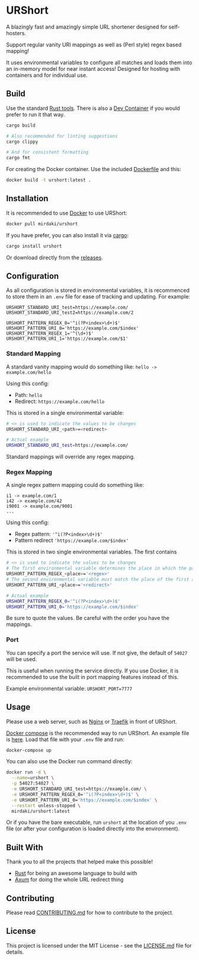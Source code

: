 # URShort

A blazingly fast and amazingly simple URL shortener designed for self-hosters.

Support regular vanity URI mappings as well as (Perl style) regex based mapping!

It uses environmental variables to configure all matches and loads them into an in-memory model for near instant access! Designed for hosting with containers and for individual use.

## Build

Use the standard [Rust tools](https://www.rust-lang.org/tools/install). There is also a [Dev Container](https://code.visualstudio.com/docs/remote/create-dev-container) if you would prefer to run it that way.

```bash
cargo build

# Also recommended for linting suggestions
cargo clippy

# And for consistent formatting
cargo fmt
```

For creating the Docker container. Use the included [Dockerfile](Dockerfile) and this:

```bash
docker build -t urshort:latest .
```

## Installation

It is recommended to use [Docker](https://www.docker.com/) to use URShort:

```bash
docker pull mirdaki/urshort
```

If you have prefer, you can also install it via [cargo](https://doc.rust-lang.org/cargo/):

```bash
cargo install urshort
```

Or download directly from the [releases](https://github.com/mirdaki/urshort/releases).

## Configuration

As all configuration is stored in environmental variables, it is recommenced to store them in an `.env` file for ease of tracking and updating. For example:

```.env
URSHORT_STANDARD_URI_test=https://example.com/
URSHORT_STANDARD_URI_test2=https://example.com/2

URSHORT_PATTERN_REGEX_0='^i(?P<index>\d+)$'
URSHORT_PATTERN_URI_0='https://example.com/$index'
URSHORT_PATTERN_REGEX_1='^(\d+)$'
URSHORT_PATTERN_URI_1='https://example.com/$1'
```

### Standard Mapping

A standard vanity mapping would do something like: `hello -> example.com/hello`

Using this config:
- Path: `hello`
- Redirect: `https://example.com/hello`

This is stored in a single environmental variable:

```bash
# <> is used to indicate the values to be changes
URSHORT_STANDARD_URI_<path>=<redirect>

# Actual example
URSHORT_STANDARD_URI_test=https://example.com/
```

Standard mappings will override any regex mapping.

### Regex Mapping

A single regex pattern mapping could do something like:
```
i1 -> example.com/1
i42 -> example.com/42
i9001 -> example.com/9001
...
```

Using this config:
- Regex pattern: `'^i(?P<index>\d+)$'`
- Pattern redirect `'https://example.com/$index'`

This is stored in two single environmental variables. The first contains
```bash
# <> is used to indicate the values to be changes
# The first environmental variable determines the place in which the pattern is evaluated and the regex for that pattern
URSHORT_PATTERN_REGEX_<place>='<regex>'
# The second environmental variable must match the place of the first and contains the pattern redirect
URSHORT_PATTERN_URI_<place>='<redirect>'

# Actual example
URSHORT_PATTERN_REGEX_0='^i(?P<index>\d+)$'
URSHORT_PATTERN_URI_0='https://example.com/$index'
```

Be sure to quote the values. Be careful with the order you have the mappings.

### Port

You can specify a port the service will use. If not give, the default of `54027` will be used.

This is useful when running the service directly. If you use Docker, it is recommended to use the built in port mapping features instead of this.

Example environmental variable: `URSHORT_PORT=7777`

## Usage

Please use a web server, such as [Nginx](https://nginx.org/en/) or [Traefik](https://traefik.io/) in front of URShort.

[Docker compose](https://github.com/docker/compose) is the recommended way to run URShort. An example file is [here](docker-compose.yaml). Load that file with your `.env` file and run:

```bash
docker-compose up
```

You can also use the Docker run command directly:

```bash
docker run -d \
  --name=urshort \
  -p 54027:54027 \
  -e URSHORT_STANDARD_URI_test=https://example.com/ \
  -e URSHORT_PATTERN_REGEX_0='^i(?P<index>\d+)$' \
  -e URSHORT_PATTERN_URI_0='https://example.com/$index' \
  --restart unless-stopped \
  mirdaki/urshort:latest
```

Or if you have the bare executable, run `urshort` at the location of you `.env` file (or after your configuration is loaded directly into the environment).

## Built With

Thank you to all the projects that helped make this possible!

- [Rust](https://www.rust-lang.org/) for being an awesome language to build with
- [Axum](https://github.com/tokio-rs/axum) for doing the whole URL redirect thing

## Contributing

Please read [CONTRIBUTING.md](CONTRIBUTING.md) for how to contribute to the project.

## License

This project is licensed under the MIT License - see the [LICENSE.md](LICENSE.md) file for details.
